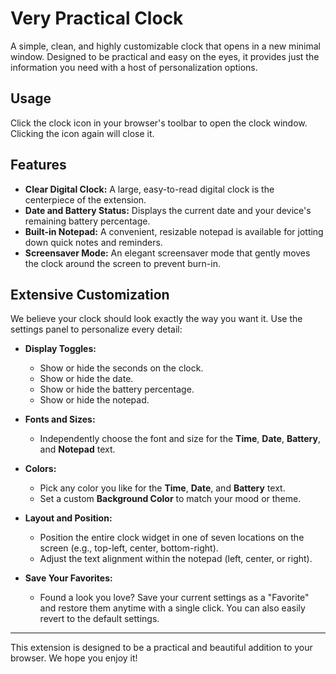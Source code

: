 # Very Practical Clock

A simple, clean, and highly customizable clock that opens in a new minimal window. Designed to be practical and easy on the eyes, it provides just the information you need with a host of personalization options.

## Usage

Click the clock icon in your browser's toolbar to open the clock window. Clicking the icon again will close it.

## Features

- **Clear Digital Clock:** A large, easy-to-read digital clock is the centerpiece of the extension.
- **Date and Battery Status:** Displays the current date and your device's remaining battery percentage.
- **Built-in Notepad:** A convenient, resizable notepad is available for jotting down quick notes and reminders.
- **Screensaver Mode:** An elegant screensaver mode that gently moves the clock around the screen to prevent burn-in.

## Extensive Customization

We believe your clock should look exactly the way you want it. Use the settings panel to personalize every detail:

- **Display Toggles:**
    - Show or hide the seconds on the clock.
    - Show or hide the date.
    - Show or hide the battery percentage.
    - Show or hide the notepad.

- **Fonts and Sizes:**
    - Independently choose the font and size for the **Time**, **Date**, **Battery**, and **Notepad** text.

- **Colors:**
    - Pick any color you like for the **Time**, **Date**, and **Battery** text.
    - Set a custom **Background Color** to match your mood or theme.

- **Layout and Position:**
    - Position the entire clock widget in one of seven locations on the screen (e.g., top-left, center, bottom-right).
    - Adjust the text alignment within the notepad (left, center, or right).

- **Save Your Favorites:**
    - Found a look you love? Save your current settings as a "Favorite" and restore them anytime with a single click. You can also easily revert to the default settings.

---
This extension is designed to be a practical and beautiful addition to your browser. We hope you enjoy it!
